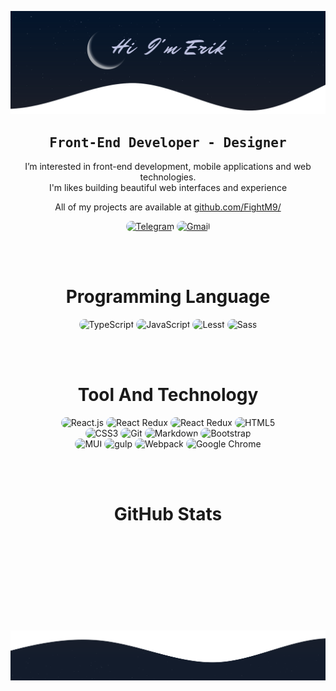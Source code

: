 ![demo-dark](./assets/header.svg)

<div align="center">
    <h2 align="center"><samp>Front-End Developer - Designer</samp></h2>
</div>

<p align="center">
    I’m interested in front-end development, mobile applications and web technologies. <br>
	I'm likes building beautiful web interfaces and experience
</p>

<p align="center">
    All of my projects are available at <a href="https://github.com/FightM9/" target="_follow" title="parsa firoozi">github.com/FightM9/</a>
</p>

<p align="center">
    <a href="https://t.me/Bigenr"><img src="https://img.shields.io/badge/Telegram-161E2C?style=for-the-badge&logo=telegram&logoColor=3068DB" style="border-radius:15px" alt="Telegram"></a>
    <a href="mailto:fightm9@gmail.com"><img src="https://img.shields.io/badge/Gmail-161E2C?style=for-the-badge&logo=gmail&logoColor=3068DB" alt="Gmail" style="border-radius:15px"></a>
</p>

<br><br>

<h1 align="center">
    Programming Language
</h1>
<div align="center">
    <img src="https://img.shields.io/badge/TypeScript-161E2C?style=for-the-badge&logo=typescript&logoColor=3068DB" alt="TypeScript" style="border-radius:15px"/>
    <img src="https://img.shields.io/badge/JavaScript-161E2C?style=for-the-badge&logo=javascript&logoColor=3068DB" alt="JavaScript" style="border-radius:15px"/>
    <img src="https://img.shields.io/badge/Less-161E2C?style=for-the-badge&logo=less&logoColor=3068DB" alt="Lesst" style="border-radius:15px"/>
    <img src="https://img.shields.io/badge/Sass-161E2C?style=for-the-badge&logo=sass&logoColor=3068DB" alt="Sass" style="border-radius:15px"/>
</div>

<br><br>

<h1 align="center">
    Tool And Technology
</h1>
<div align="center">
    <img src="https://img.shields.io/badge/React-161E2C?style=for-the-badge&logo=react&logoColor=3068DB" alt="React.js"  style="border-radius:15px"/>
    <img src="https://img.shields.io/badge/React_Router-161E2C?style=for-the-badge&logo=react-router&logoColor=3068DB" alt="React Redux" style="border-radius:15px"/>
     <img src="https://img.shields.io/badge/React_Redux-161E2C?style=for-the-badge&logo=redux&logoColor=3068DB" alt="React Redux" style="border-radius:15px"/>
    <img src="https://img.shields.io/badge/HTML5-161E2C?style=for-the-badge&logo=html5&logoColor=3068DB" alt="HTML5" style="border-radius:15px"/>
    <br/><img src="https://img.shields.io/badge/CSS3-161E2C?style=for-the-badge&logo=css3&logoColor=3068DB" alt="CSS3" style="border-radius:15px"/>
    <img src="https://img.shields.io/badge/git-161E2C.svg?style=for-the-badge&logo=git&logoColor=3068DB" alt="Git" style="border-radius:15px"/>
    <img src="https://img.shields.io/badge/Markdown-161E2C?style=for-the-badge&logo=markdown&logoColor=3068DB" alt="Markdown" style="border-radius:15px"/>
    <img src="https://img.shields.io/badge/Bootstrap-161E2C?style=for-the-badge&logo=bootstrap&logoColor=3068DB" alt="Bootstrap" style="border-radius:15px"/>
    <br/><img src="https://img.shields.io/badge/MUI-161E2C?style=for-the-badge&logo=mui&logoColor=3068DB" alt="MUI" style="border-radius:15px"/>
     <img src="https://img.shields.io/badge/Gulp-161E2C?style=for-the-badge&logo=gulp&logoColor=3068DB" alt="gulp" style="border-radius:15px"/>
    <img src="https://img.shields.io/badge/Webpack-161E2C?style=for-the-badge&logo=webpack&logoColor=3068DB" alt="Webpack" style="border-radius:15px"/>
    <img src="https://img.shields.io/badge/Browser_API-161E2C?style=for-the-badge&logo=google-chrome&logoColor=3068DB" alt="Google Chrome" style="border-radius:15px"/>

<br><br>

<h1 align="center">
    GitHub Stats
</h1>
<div align="center">
    <img align="center" src="https://github-readme-stats.vercel.app/api/top-langs/?username=FightM9&langs_count=10&layout=compact&theme=gruvbox_duo&hide_border=true&bg_color=161E2C&title_color=3068DB&icon_color=3068DB&text_color=ffffff&count_private=true"  alt=""/>
</div>
<br/>
<div align="center">
    <img align="center" src="https://github-readme-stats.vercel.app/api?username=FightM9&theme=gruvbox_duo&show_icons=true&include_all_commits=true&count_private=true&theme=react&hide_border=true&bg_color=161E2C&title_color=3068DB&icon_color=3068DB&text_color=ffffff&count_private=true"  alt=""/>
</div>
<br/>

<div align="center">
    <img align="center" src="https://github-readme-streak-stats.herokuapp.com/?user=FightM9&theme=gruvbox_duo&background=161E2C&hide_border=true&ring=3068DB&currStreakLabel=3068DB&sideNums=FFFFFF&currStreakNum=FFFFFF&sideLabels=3068DB&text_color=ffffff&count_private=true"  alt=""/>
</div>

<br/>

<div align="center"> 
    <img align="center" src="https://activity-graph.herokuapp.com/graph?username=FightM9&custom_title=Erik%20Contribution%20Graph&bg_color=161E2C&color=3068DB&line=FFFFFF&point=3068DB&hide_border=F84C4C&count_private=true"  alt=""/>     </a>
</div>

<br/>

![demo-dark](./assets/footer.svg)
